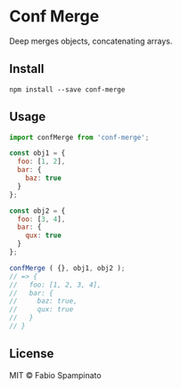 # Conf Merge

Deep merges objects, concatenating arrays.

## Install

```shell
npm install --save conf-merge
```

## Usage

```js
import confMerge from 'conf-merge';

const obj1 = {
  foo: [1, 2],
  bar: {
    baz: true
  }
};

const obj2 = {
  foo: [3, 4],
  bar: {
    qux: true
  }
};

confMerge ( {}, obj1, obj2 );
// => {
//   foo: [1, 2, 3, 4],
//   bar: {
//     baz: true,
//     qux: true
//   }
// }
```

## License

MIT © Fabio Spampinato
